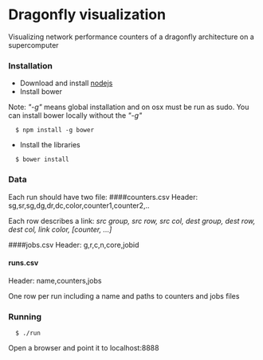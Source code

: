 # Dragonfly visualization

Visualizing network performance counters of a dragonfly architecture on a supercomputer


### Installation
* Download and install [nodejs](https://nodejs.org "Title")
* Install bower

Note: *"-g"* means global installation and on osx must be run as sudo. You can install bower locally without the *"-g"*
```
  $ npm install -g bower
```
* Install the libraries
```
  $ bower install
```

### Data
Each run should have two file:
####counters.csv
Header: sg,sr,sg,dg,dr,dc,color,counter1,counter2,..

Each row describes a link: *src group, src row, src col, dest group, dest row, dest col, link color, \[counter, ...\]*

####jobs.csv
Header: g,r,c,n,core,jobid

#### runs.csv
Header: name,counters,jobs

One row per run including a name and paths to counters and jobs files

### Running
```
  $ ./run
```
Open a browser and point it to localhost:8888
